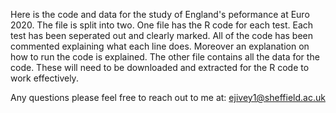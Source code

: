 Here is the code and data for the study of England's peformance at Euro 2020. The file is split into two. One file has the R code for each test.
Each test has been seperated out and clearly marked. All of the code has been commented explaining what each line does. Moreover an explanation on how to run the code is explained.
The other file contains all the data for the code. These will need to be downloaded and extracted for the R code to work effectively.

Any questions please feel free to reach out to me at: ejivey1@sheffield.ac.uk
